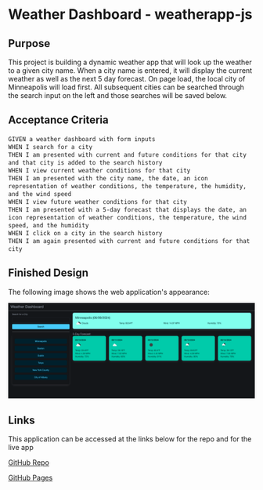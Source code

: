 # Weather Dashboard - weatherapp-js

## Purpose

This project is building a dynamic weather app that will look up the weather to a given city name. When a city name is entered, it will display the current weather as well as the next 5 day forecast. On page load, the local city of Minneapolis will load first. All subsequent cities can be searched through the search input on the left and those searches will be saved below.

## Acceptance Criteria

```
GIVEN a weather dashboard with form inputs
WHEN I search for a city
THEN I am presented with current and future conditions for that city and that city is added to the search history
WHEN I view current weather conditions for that city
THEN I am presented with the city name, the date, an icon representation of weather conditions, the temperature, the humidity, and the wind speed
WHEN I view future weather conditions for that city
THEN I am presented with a 5-day forecast that displays the date, an icon representation of weather conditions, the temperature, the wind speed, and the humidity
WHEN I click on a city in the search history
THEN I am again presented with current and future conditions for that city
```

## Finished Design

The following image shows the web application's appearance:

![The weather app includes a search option, a list of cities, and a five-day forecast and current weather conditions.](./assets/images/finishedDesign.png)

## Links

This application can be accessed at the links below for the repo and for the live app

[GitHub Repo](https://github.com/mgordon82/weatherapp-js)

[GitHub Pages](https://mgordon82.github.io/weatherapp-js/)
